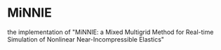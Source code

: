 # MiNNIE
the implementation of "MiNNIE: a Mixed Multigrid Method for Real-time Simulation of Nonlinear Near-Incompressible Elastics"
